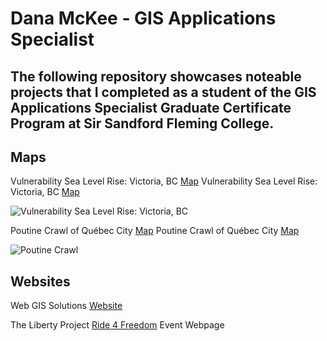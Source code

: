# Dana McKee - GIS Applications Specialist
## **The following repository showcases noteable projects that I completed as a student of the GIS Applications Specialist Graduate Certificate Program at Sir Sandford Fleming College.**

## Maps

Vulnerability Sea Level Rise: Victoria, BC [Map](https://danammckee.github.io/Projects/Maps/SeaLevelRise_Victoria_BC.jpg)
Vulnerability Sea Level Rise: Victoria, BC [Map](https://danammckee.github.io/Projects/Maps/SeaLevelRise_Victoria_BC.pdf)

![Vulnerability Sea Level Rise: Victoria, BC](https://danammckee.github.io/Projects/Maps/SeaLevelRise_Victoria_BC.jpg)

Poutine Crawl of Québec City [Map](https://danammckee.github.io/Projects/Maps/PoutineCrawlofQuebecCity.jpg)
Poutine Crawl of Québec City [Map](https://danammckee.github.io/Projects/Maps/PoutineCrawlofQuebecCity.pdf)

![Poutine Crawl](https://danammckee.github.io/Projects/Maps/PoutineCrawlofQuebecCity.jpg)

## Websites

Web GIS Solutions [Website](https://luna.flemingcollege.ca/geom99/2021/web1/index.html)

The Liberty Project [Ride 4 Freedom](https://www.the-libertyproject.org/ride-4-freedom) Event Webpage
